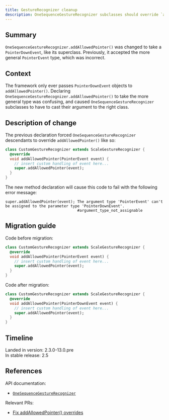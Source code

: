 ```yaml
---
title: GestureRecognizer cleanup
description: OneSequenceGestureRecognizer subclasses should override `addAllowedPointer` to take a `PointerDownEvent`
---
```


## Summary

`OneSequenceGestureRecognizer.addAllowedPointer()` was changed to take a
`PointerDownEvent`, like its superclass. Previously, it accepted the more
general `PointerEvent` type, which was incorrect.

## Context

The framework only ever passes `PointerDownEvent` objects to
`addAllowedPointer()`. Declaring
`OneSequenceGestureRecognizer.addAllowedPointer()` to take the more general
type was confusing, and caused `OneSequenceGestureRecognizer` subclasses to
have to cast their argument to the right class.

## Description of change

The previous declaration forced `OneSequenceGestureRecognizer` descendants to
override `addAllowedPointer()` like so:

```dart
class CustomGestureRecognizer extends ScaleGestureRecognizer {
  @override
  void addAllowedPointer(PointerEvent event) {
    // insert custom handling of event here...
    super.addAllowedPointer(event);
  }
}
```

The new method declaration will cause this code to fail with the following
error message:

```
super.addAllowedPointer(event); The argument type 'PointerEvent' can't be assigned to the parameter type 'PointerDownEvent'.
                                #argument_type_not_assignable

```

## Migration guide

Code before migration:

```dart
class CustomGestureRecognizer extends ScaleGestureRecognizer {
  @override
  void addAllowedPointer(PointerEvent event) {
    // insert custom handling of event here...
    super.addAllowedPointer(event);
  }
}
```

Code after migration:

```dart
class CustomGestureRecognizer extends ScaleGestureRecognizer {
  @override
  void addAllowedPointer(PointerDownEvent event) {
    // insert custom handling of event here...
    super.addAllowedPointer(event);
  }
}
```

## Timeline

Landed in version: 2.3.0-13.0.pre<br>
In stable release: 2.5

## References

API documentation:
* [`OneSequenceGestureRecognizer`][]

Relevant PRs:
* [Fix addAllowedPointer() overrides][]

[`OneSequenceGestureRecognizer`]: {{site.api}}/flutter/gestures/OneSequenceGestureRecognizer-class.html
[Fix addAllowedPointer() overrides]: {{site.repo.flutter}}/pull/82834
